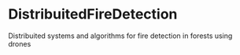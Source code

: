 # DistribuitedFireDetection
Distribuited systems and algorithms for fire detection in forests using drones
